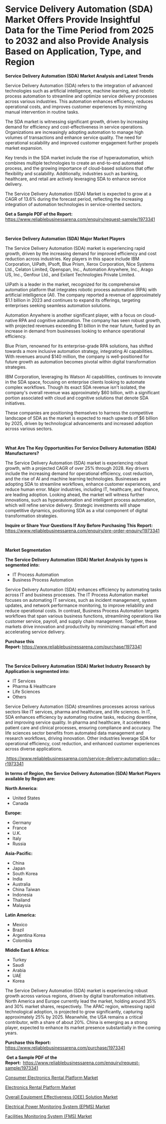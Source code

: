 <p><h1>Service Delivery Automation (SDA) Market Offers Provide Insightful Data for the Time Period from 2025 to 2032 and also Provide Analysis Based on Application, Type, and Region</h1></p><p><strong>Service Delivery Automation (SDA) Market Analysis and Latest Trends</strong></p>
<p><p>Service Delivery Automation (SDA) refers to the integration of advanced technologies such as artificial intelligence, machine learning, and robotic process automation to streamline and optimize service delivery processes across various industries. This automation enhances efficiency, reduces operational costs, and improves customer experiences by minimizing manual intervention in routine tasks.</p><p>The SDA market is witnessing significant growth, driven by increasing demand for efficiency and cost-effectiveness in service operations. Organizations are increasingly adopting automation to manage high volumes of transactions and enhance service quality. The need for operational scalability and improved customer engagement further propels market expansion. </p><p>Key trends in the SDA market include the rise of hyperautomation, which combines multiple technologies to create an end-to-end automated process, and the growing importance of cloud-based solutions that offer flexibility and scalability. Additionally, industries such as banking, healthcare, and retail are actively leveraging SDA to enhance service delivery. </p><p>The Service Delivery Automation (SDA) Market is expected to grow at a CAGR of 13.6% during the forecast period, reflecting the increasing integration of automation technologies in service-oriented sectors.</p></p>
<p><strong>Get a Sample PDF of the Report:&nbsp;</strong> <a href="https://www.reliablebusinessarena.com/enquiry/request-sample/1973341?utm_campaign=2175&utm_medium=2&utm_source=Github&utm_content=ia&utm_term=11032025&utm_id=service-delivery-automation-sda">https://www.reliablebusinessarena.com/enquiry/request-sample/1973341</a></p>
<p>&nbsp;</p>
<p><strong>Service Delivery Automation (SDA) Major Market Players</strong></p>
<p><p>The Service Delivery Automation (SDA) market is experiencing rapid growth, driven by the increasing demand for improved efficiency and cost reduction across industries. Key players in this space include IBM Corporation, UiPath, IPsoft, Blue Prism, Xerox Corporation, Nice Systems Ltd., Celaton Limited, Openspan, Inc., Automation Anywhere, Inc., Arago US, Inc., Genfour Ltd., and Exilant Technologies Private Limited.</p><p>UiPath is a leader in the market, recognized for its comprehensive automation platform that integrates robotic process automation (RPA) with artificial intelligence (AI). The company reported a revenue of approximately $1.1 billion in 2023 and continues to expand its offerings, targeting enterprises seeking seamless automation solutions.</p><p>Automation Anywhere is another significant player, with a focus on cloud-native RPA and cognitive automation. The company has seen robust growth, with projected revenues exceeding $1 billion in the near future, fueled by an increase in demand from businesses looking to enhance operational efficiency.</p><p>Blue Prism, renowned for its enterprise-grade RPA solutions, has shifted towards a more inclusive automation strategy, integrating AI capabilities. With revenues around $140 million, the company is well-positioned for future growth as automation becomes pivotal within digital transformation strategies.</p><p>IBM Corporation, leveraging its Watson AI capabilities, continues to innovate in the SDA space, focusing on enterprise clients looking to automate complex workflows. Though its exact SDA revenue isn't isolated, the company's overall revenue was approximately $60 billion, with a significant portion associated with cloud and cognitive solutions that denote SDA initiatives.</p><p>These companies are positioning themselves to harness the competitive landscape of SDA as the market is expected to reach upwards of $6 billion by 2025, driven by technological advancements and increased adoption across various sectors.</p></p>
<p>&nbsp;</p>
<p><strong>What Are The Key Opportunities For Service Delivery Automation (SDA) Manufacturers?</strong></p>
<p><p>The Service Delivery Automation (SDA) market is experiencing robust growth, with a projected CAGR of over 25% through 2028. Key drivers include the increasing demand for operational efficiency, cost reduction, and the rise of AI and machine learning technologies. Businesses are adopting SDA to streamline workflows, enhance customer experiences, and reduce human error. Major industries, including IT, healthcare, and finance, are leading adoption. Looking ahead, the market will witness further innovations, such as hyperautomation and intelligent process automation, which will refine service delivery. Strategic investments will shape competitive dynamics, positioning SDA as a vital component of digital transformation strategies.</p></p>
<p><strong>Inquire or Share Your Questions If Any Before Purchasing This Report:</strong> <a href="https://www.reliablebusinessarena.com/enquiry/pre-order-enquiry/1973341?utm_campaign=2175&utm_medium=2&utm_source=Github&utm_content=ia&utm_term=11032025&utm_id=service-delivery-automation-sda">https://www.reliablebusinessarena.com/enquiry/pre-order-enquiry/1973341</a></p>
<p>&nbsp;</p>
<p><strong>Market Segmentation</strong></p>
<p><strong>The Service Delivery Automation (SDA) Market Analysis by types is segmented into:</strong></p>
<p><ul><li>IT Process Automation</li><li>Business Process Automation</li></ul></p>
<p><p>Service Delivery Automation (SDA) enhances efficiency by automating tasks across IT and business processes. The IT Process Automation market focuses on automating IT services, such as incident management, system updates, and network performance monitoring, to improve reliability and reduce operational costs. In contrast, Business Process Automation targets workflows that span various business functions, streamlining operations like customer service, payroll, and supply chain management. Together, these markets drive innovation and productivity by minimizing manual effort and accelerating service delivery.</p></p>
<p><strong>Purchase this Report:&nbsp;</strong><a href="https://www.reliablebusinessarena.com/purchase/1973341?utm_campaign=2175&utm_medium=2&utm_source=Github&utm_content=ia&utm_term=11032025&utm_id=service-delivery-automation-sda">https://www.reliablebusinessarena.com/purchase/1973341</a></p>
<p>&nbsp;</p>
<p><strong>The Service Delivery Automation (SDA) Market Industry Research by Application is segmented into:</strong></p>
<p><ul><li>IT Services</li><li>Pharma & Healthcare</li><li>Life Sciences</li><li>Others</li></ul></p>
<p><p>Service Delivery Automation (SDA) streamlines processes across various sectors like IT services, pharma and healthcare, and life sciences. In IT, SDA enhances efficiency by automating routine tasks, reducing downtime, and improving service quality. In pharma and healthcare, it accelerates patient care and clinical processes, ensuring compliance and accuracy. The life sciences sector benefits from automated data management and research workflows, driving innovation. Other industries leverage SDA for operational efficiency, cost reduction, and enhanced customer experiences across diverse applications.</p></p>
<p><a href="https://www.reliablebusinessarena.com/service-delivery-automation-sda--r1973341?utm_campaign=2175&utm_medium=2&utm_source=Github&utm_content=ia&utm_term=11032025&utm_id=service-delivery-automation-sda">&nbsp;https://www.reliablebusinessarena.com/service-delivery-automation-sda--r1973341</a></p>
<p><strong>In terms of Region, the Service Delivery Automation (SDA) Market Players available by Region are:</strong></p>
<p>
    <p> <strong> North America: </strong>
        <ul>
            <li>United States</li>
            <li>Canada</li>
        </ul>
        </p> 
    <p> <strong> Europe: </strong>
        <ul>
            <li>Germany</li>
            <li>France</li>
            <li>U.K.</li>
            <li>Italy</li>
            <li>Russia</li>
        </ul>
        </p> 
    <p> <strong> Asia-Pacific: </strong>
        <ul>
            <li>China</li>
            <li>Japan</li>
            <li>South Korea</li>
            <li>India</li>
            <li>Australia</li>
            <li>China Taiwan</li>
            <li>Indonesia</li>
            <li>Thailand</li>
            <li>Malaysia</li>
        </ul>
        </p> 
    <p> <strong> Latin America: </strong>
        <ul>
            <li>Mexico</li>
            <li>Brazil</li>
            <li>Argentina Korea</li>
            <li>Colombia</li>
        </ul>
        </p> 
    <p> <strong> Middle East & Africa: </strong>
        <ul>
            <li>Turkey</li>
            <li>Saudi</li>
            <li>Arabia</li>
            <li>UAE</li>
            <li>Korea</li>
        </ul>
    </p>
    </p>
<p><p>The Service Delivery Automation (SDA) market is experiencing robust growth across various regions, driven by digital transformation initiatives. North America and Europe currently lead the market, holding around 35% and 30% market shares, respectively. The APAC region, witnessing rapid technological adoption, is projected to grow significantly, capturing approximately 25% by 2025. Meanwhile, the USA remains a critical contributor, with a share of about 20%. China is emerging as a strong player, expected to enhance its market presence substantially in the coming years.</p></p>
<p><strong>Purchase this Report: </strong><a href="https://www.reliablebusinessarena.com/purchase/1973341?utm_campaign=2175&utm_medium=2&utm_source=Github&utm_content=ia&utm_term=11032025&utm_id=service-delivery-automation-sda">https://www.reliablebusinessarena.com/purchase/1973341</a></p>
<p>&nbsp;<strong>Get a Sample PDF of the Report:&nbsp;&nbsp;</strong><a href="https://www.reliablebusinessarena.com/enquiry/request-sample/1973341?utm_campaign=2175&utm_medium=2&utm_source=Github&utm_content=ia&utm_term=11032025&utm_id=service-delivery-automation-sda">https://www.reliablebusinessarena.com/enquiry/request-sample/1973341</a></p>
<p><strong></strong></p>
<p><p><a href="https://github.com/rjaibiagha/Market-Research-Report-List-1/blob/main/consumer-electronics-rental-platform-market.md?utm_campaign=2175&utm_medium=2&utm_source=Github&utm_content=ia&utm_term=11032025&utm_id=service-delivery-automation-sda">Consumer Electronics Rental Platform Market</a></p><p><a href="https://github.com/rumaskdallys2/Market-Research-Report-List-1/blob/main/electronics-rental-platform-market.md?utm_campaign=2175&utm_medium=2&utm_source=Github&utm_content=ia&utm_term=11032025&utm_id=service-delivery-automation-sda">Electronics Rental Platform Market</a></p><p><a href="https://github.com/dringmurza6r/Market-Research-Report-List-1/blob/main/overall-equipment-effectiveness-oee-solution-market.md?utm_campaign=2175&utm_medium=2&utm_source=Github&utm_content=ia&utm_term=11032025&utm_id=service-delivery-automation-sda">Overall Equipment Effectiveness (OEE) Solution Market</a></p><p><a href="https://github.com/godekkutero4/Market-Research-Report-List-1/blob/main/electrical-power-monitoring-system-epms-market.md?utm_campaign=2175&utm_medium=2&utm_source=Github&utm_content=ia&utm_term=11032025&utm_id=service-delivery-automation-sda">Electrical Power Monitoring System (EPMS) Market</a></p><p><a href="https://github.com/abdhsheila7/Market-Research-Report-List-1/blob/main/facilities-monitoring-system-fms-market.md?utm_campaign=2175&utm_medium=2&utm_source=Github&utm_content=ia&utm_term=11032025&utm_id=service-delivery-automation-sda">Facilities Monitoring System (FMS) Market</a></p></p>
